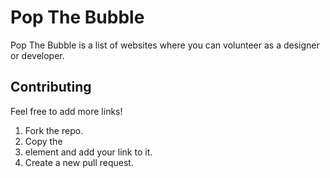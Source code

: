 
# Pop The Bubble
Pop The Bubble is a list of websites where you can volunteer as a designer or developer.

## Contributing
Feel free to add more links!

1. Fork the repo.
2. Copy the <li> element and add your link to it.
3. Create a new pull request.